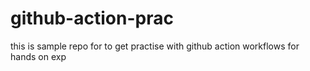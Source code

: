 # github-action-prac
this is sample repo for to get practise with github action workflows for hands on exp
